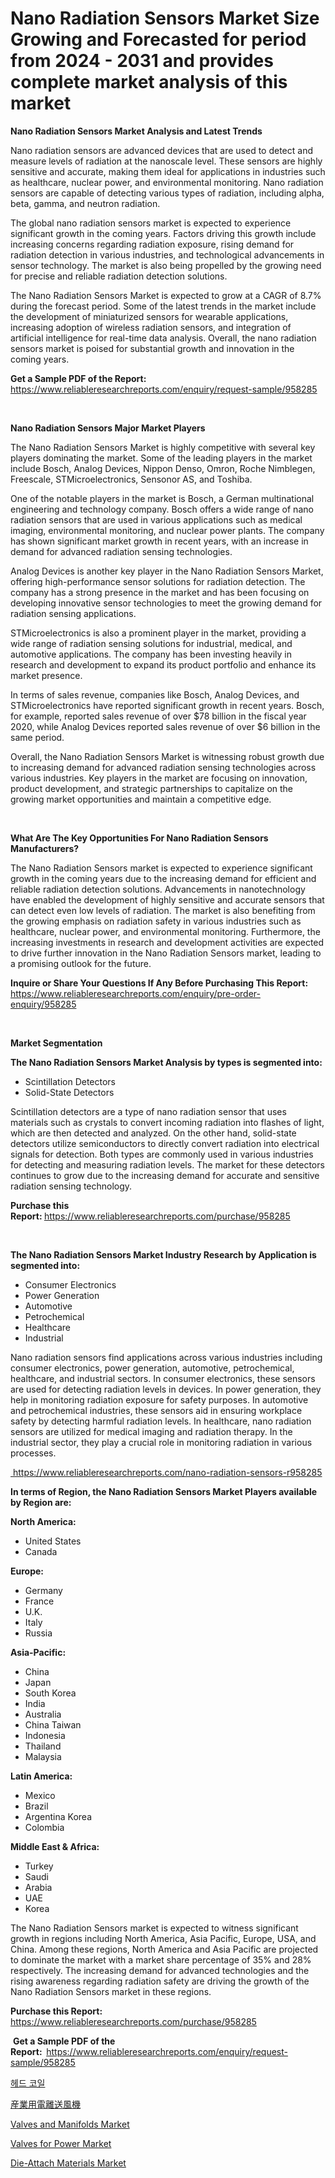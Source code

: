 <p><h1>Nano Radiation Sensors Market Size Growing and Forecasted for period from 2024 - 2031 and provides complete market analysis of this market</h1></p><p><strong>Nano Radiation Sensors Market Analysis and Latest Trends</strong></p>
<p><p>Nano radiation sensors are advanced devices that are used to detect and measure levels of radiation at the nanoscale level. These sensors are highly sensitive and accurate, making them ideal for applications in industries such as healthcare, nuclear power, and environmental monitoring. Nano radiation sensors are capable of detecting various types of radiation, including alpha, beta, gamma, and neutron radiation.</p><p>The global nano radiation sensors market is expected to experience significant growth in the coming years. Factors driving this growth include increasing concerns regarding radiation exposure, rising demand for radiation detection in various industries, and technological advancements in sensor technology. The market is also being propelled by the growing need for precise and reliable radiation detection solutions.</p><p>The Nano Radiation Sensors Market is expected to grow at a CAGR of 8.7% during the forecast period. Some of the latest trends in the market include the development of miniaturized sensors for wearable applications, increasing adoption of wireless radiation sensors, and integration of artificial intelligence for real-time data analysis. Overall, the nano radiation sensors market is poised for substantial growth and innovation in the coming years.</p></p>
<p><strong>Get a Sample PDF of the Report:&nbsp;</strong> <a href="https://www.reliableresearchreports.com/enquiry/request-sample/958285">https://www.reliableresearchreports.com/enquiry/request-sample/958285</a></p>
<p>&nbsp;</p>
<p><strong>Nano Radiation Sensors Major Market Players</strong></p>
<p><p>The Nano Radiation Sensors Market is highly competitive with several key players dominating the market. Some of the leading players in the market include Bosch, Analog Devices, Nippon Denso, Omron, Roche Nimblegen, Freescale, STMicroelectronics, Sensonor AS, and Toshiba.</p><p>One of the notable players in the market is Bosch, a German multinational engineering and technology company. Bosch offers a wide range of nano radiation sensors that are used in various applications such as medical imaging, environmental monitoring, and nuclear power plants. The company has shown significant market growth in recent years, with an increase in demand for advanced radiation sensing technologies.</p><p>Analog Devices is another key player in the Nano Radiation Sensors Market, offering high-performance sensor solutions for radiation detection. The company has a strong presence in the market and has been focusing on developing innovative sensor technologies to meet the growing demand for radiation sensing applications.</p><p>STMicroelectronics is also a prominent player in the market, providing a wide range of radiation sensing solutions for industrial, medical, and automotive applications. The company has been investing heavily in research and development to expand its product portfolio and enhance its market presence.</p><p>In terms of sales revenue, companies like Bosch, Analog Devices, and STMicroelectronics have reported significant growth in recent years. Bosch, for example, reported sales revenue of over $78 billion in the fiscal year 2020, while Analog Devices reported sales revenue of over $6 billion in the same period.</p><p>Overall, the Nano Radiation Sensors Market is witnessing robust growth due to increasing demand for advanced radiation sensing technologies across various industries. Key players in the market are focusing on innovation, product development, and strategic partnerships to capitalize on the growing market opportunities and maintain a competitive edge.</p></p>
<p>&nbsp;</p>
<p><strong>What Are The Key Opportunities For Nano Radiation Sensors Manufacturers?</strong></p>
<p><p>The Nano Radiation Sensors market is expected to experience significant growth in the coming years due to the increasing demand for efficient and reliable radiation detection solutions. Advancements in nanotechnology have enabled the development of highly sensitive and accurate sensors that can detect even low levels of radiation. The market is also benefiting from the growing emphasis on radiation safety in various industries such as healthcare, nuclear power, and environmental monitoring. Furthermore, the increasing investments in research and development activities are expected to drive further innovation in the Nano Radiation Sensors market, leading to a promising outlook for the future.</p></p>
<p><strong>Inquire or Share Your Questions If Any Before Purchasing This Report:</strong> <a href="https://www.reliableresearchreports.com/enquiry/pre-order-enquiry/958285">https://www.reliableresearchreports.com/enquiry/pre-order-enquiry/958285</a></p>
<p>&nbsp;</p>
<p><strong>Market Segmentation</strong></p>
<p><strong>The Nano Radiation Sensors Market Analysis by types is segmented into:</strong></p>
<p><ul><li>Scintillation Detectors</li><li>Solid-State Detectors</li></ul></p>
<p><p>Scintillation detectors are a type of nano radiation sensor that uses materials such as crystals to convert incoming radiation into flashes of light, which are then detected and analyzed. On the other hand, solid-state detectors utilize semiconductors to directly convert radiation into electrical signals for detection. Both types are commonly used in various industries for detecting and measuring radiation levels. The market for these detectors continues to grow due to the increasing demand for accurate and sensitive radiation sensing technology.</p></p>
<p><strong>Purchase this Report:&nbsp;</strong><a href="https://www.reliableresearchreports.com/purchase/958285">https://www.reliableresearchreports.com/purchase/958285</a></p>
<p>&nbsp;</p>
<p><strong>The Nano Radiation Sensors Market Industry Research by Application is segmented into:</strong></p>
<p><ul><li>Consumer Electronics</li><li>Power Generation</li><li>Automotive</li><li>Petrochemical</li><li>Healthcare</li><li>Industrial</li></ul></p>
<p><p>Nano radiation sensors find applications across various industries including consumer electronics, power generation, automotive, petrochemical, healthcare, and industrial sectors. In consumer electronics, these sensors are used for detecting radiation levels in devices. In power generation, they help in monitoring radiation exposure for safety purposes. In automotive and petrochemical industries, these sensors aid in ensuring workplace safety by detecting harmful radiation levels. In healthcare, nano radiation sensors are utilized for medical imaging and radiation therapy. In the industrial sector, they play a crucial role in monitoring radiation in various processes.</p></p>
<p><a href="https://www.reliableresearchreports.com/nano-radiation-sensors-r958285">&nbsp;https://www.reliableresearchreports.com/nano-radiation-sensors-r958285</a></p>
<p><strong>In terms of Region, the Nano Radiation Sensors Market Players available by Region are:</strong></p>
<p>
    <p> <strong> North America: </strong>
        <ul>
            <li>United States</li>
            <li>Canada</li>
        </ul>
        </p> 
    <p> <strong> Europe: </strong>
        <ul>
            <li>Germany</li>
            <li>France</li>
            <li>U.K.</li>
            <li>Italy</li>
            <li>Russia</li>
        </ul>
        </p> 
    <p> <strong> Asia-Pacific: </strong>
        <ul>
            <li>China</li>
            <li>Japan</li>
            <li>South Korea</li>
            <li>India</li>
            <li>Australia</li>
            <li>China Taiwan</li>
            <li>Indonesia</li>
            <li>Thailand</li>
            <li>Malaysia</li>
        </ul>
        </p> 
    <p> <strong> Latin America: </strong>
        <ul>
            <li>Mexico</li>
            <li>Brazil</li>
            <li>Argentina Korea</li>
            <li>Colombia</li>
        </ul>
        </p> 
    <p> <strong> Middle East & Africa: </strong>
        <ul>
            <li>Turkey</li>
            <li>Saudi</li>
            <li>Arabia</li>
            <li>UAE</li>
            <li>Korea</li>
        </ul>
    </p>
    </p>
<p><p>The Nano Radiation Sensors market is expected to witness significant growth in regions including North America, Asia Pacific, Europe, USA, and China. Among these regions, North America and Asia Pacific are projected to dominate the market with a market share percentage of 35% and 28% respectively. The increasing demand for advanced technologies and the rising awareness regarding radiation safety are driving the growth of the Nano Radiation Sensors market in these regions.</p></p>
<p><strong>Purchase this Report: </strong><a href="https://www.reliableresearchreports.com/purchase/958285">https://www.reliableresearchreports.com/purchase/958285</a></p>
<p>&nbsp;<strong>Get a Sample PDF of the Report:&nbsp;&nbsp;</strong><a href="https://www.reliableresearchreports.com/enquiry/request-sample/958285">https://www.reliableresearchreports.com/enquiry/request-sample/958285</a></p>
<p><strong></strong></p>
<p><p><a href="https://medium.com/@zolajenkins98/%ED%97%A4%EB%93%9C-%EC%BD%94%EC%9D%BC-%EC%8B%9C%EC%9E%A5-%EA%B7%9C%EB%AA%A8-%EC%A0%90%EC%9C%A0%EC%9C%A8-%EC%84%B1%EC%9E%A5-%EB%B0%8F-%EC%8B%9C%EC%9E%A5-%EB%B6%84%EC%84%9D-%EC%9C%A0%ED%98%95-%EC%A0%81%EC%9A%A9-%EB%B6%84%EC%95%BC-%EB%B3%91%EC%9B%90-%ED%81%B4%EB%A6%AC%EB%8B%89-%EA%B8%B0%ED%83%80-%EB%B0%8F-%EC%A7%80%EC%97%AD%EB%B3%84-%ED%86%B5%EC%B0%B0%EB%A0%A5-%EB%B0%8F-2031%EB%85%84%EA%B9%8C%EC%A7%80%EC%9D%98-%EC%98%88%EC%B8%A1-79974266be48">헤드 코일</a></p><p><a href="https://medium.com/@edmondg3yrtreenfelder8956/%E5%9B%BD%E9%9A%9B%E7%94%A3%E6%A5%AD%E7%94%A8%E3%82%A4%E3%82%AA%E3%83%B3%E3%83%96%E3%83%AD%E3%83%AF%E3%83%BC%E5%B8%82%E5%A0%B4%E3%81%AE%E3%83%A9%E3%83%B3%E3%83%89%E3%82%B9%E3%82%B1%E3%83%BC%E3%83%97%E3%82%92%E3%83%8A%E3%83%93%E3%82%B2%E3%83%BC%E3%83%88%E3%81%99%E3%82%8B-%E3%83%88%E3%83%AC%E3%83%B3%E3%83%89-%E4%BA%88%E6%B8%AC-%E3%81%8A%E3%82%88%E3%81%B3%E5%BD%B1%E9%9F%BF%E5%88%86%E6%9E%90-2024%E5%B9%B4-2031%E5%B9%B4-118%E3%83%9A%E3%83%BC%E3%82%B8%E3%81%A7%E3%82%AB%E3%83%90%E3%83%BC%E3%81%95%E3%82%8C%E3%81%A6%E3%81%84%E3%81%BE%E3%81%99-ff6ce760722f">産業用電離送風機</a></p><p><a href="https://medium.com/@dan.murray5879/global-valves-and-manifolds-market-share-and-growth-opportunities-and-market-size-growing-with-a-aad187bfc839">Valves and Manifolds Market</a></p><p><a href="https://medium.com/@dan.murray5879/insights-into-the-valves-for-power-market-market-players-market-size-geographical-regions-and-7b1770939970">Valves for Power Market</a></p><p><a href="https://issuu.com/reportprime-2/docs/die-attach-materials-market-size-20_fd44822e371434">Die-Attach Materials Market</a></p></p>
